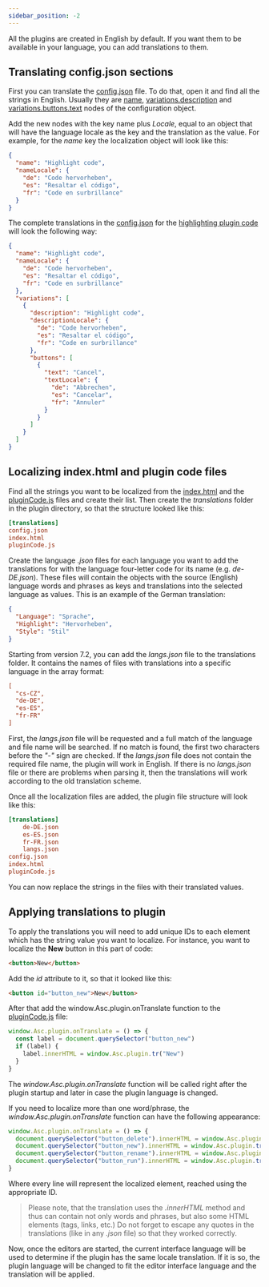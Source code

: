 ```yaml
---
sidebar_position: -2
---
```


All the plugins are created in English by default. If you want them to be available in your language, you can add translations to them.

## Translating config.json sections

First you can translate the [config.json](./Manifest/Manifest.md) file. To do that, open it and find all the strings in English. Usually they are [name](./Manifest/Manifest.md#name), [variations.description](./Manifest/Manifest.md#variationsdescription) and [variations.buttons.text](./Manifest/Manifest.md#variationsbuttons) nodes of the configuration object.

Add the new nodes with the key name plus *Locale*, equal to an object that will have the language locale as the key and the translation as the value. For example, for the *name* key the localization object will look like this:

``` json
{
  "name": "Highlight code",
  "nameLocale": {
    "de": "Code hervorheben",
    "es": "Resaltar el código",
    "fr": "Code en surbrillance"
  }
}
```

The complete translations in the [config.json](./Manifest/Manifest.md) for the [highlighting plugin code](https://github.com/ONLYOFFICE/onlyoffice.github.io/tree/master/sdkjs-plugins/content/highlightcode) will look the following way:

``` json
{
  "name": "Highlight code",
  "nameLocale": {
    "de": "Code hervorheben",
    "es": "Resaltar el código",
    "fr": "Code en surbrillance"
  },
  "variations": [
    {
      "description": "Highlight code",
      "descriptionLocale": {
        "de": "Code hervorheben",
        "es": "Resaltar el código",
        "fr": "Code en surbrillance"
      },
      "buttons": [
        {
          "text": "Cancel",
          "textLocale": {
            "de": "Abbrechen",
            "es": "Cancelar",
            "fr": "Annuler"
          }
        }
      ]
    }
  ]
}
```

## Localizing index.html and plugin code files

Find all the strings you want to be localized from the [index.html](./Entry%20point.md) and the [pluginCode.js](../Interacting%20with%20editors/Overview/Overview.md) files and create their list. Then create the *translations* folder in the plugin directory, so that the structure looked like this:

``` ini
[translations]
config.json
index.html
pluginCode.js
```

Create the language *.json* files for each language you want to add the translations for with the language four-letter code for its name (e.g. *de-DE.json*). These files will contain the objects with the source (English) language words and phrases as keys and translations into the selected language as values. This is an example of the German translation:

``` json
{
  "Language": "Sprache",
  "Highlight": "Hervorheben",
  "Style": "Stil"
}
```

Starting from version 7.2, you can add the *langs.json* file to the translations folder. It contains the names of files with translations into a specific language in the array format:

``` ini
[
  "cs-CZ",
  "de-DE",
  "es-ES",
  "fr-FR"
]
```

First, the *langs.json* file will be requested and a full match of the language and file name will be searched. If no match is found, the first two characters before the *"-"* sign are checked. If the *langs.json* file does not contain the required file name, the plugin will work in English. If there is no *langs.json* file or there are problems when parsing it, then the translations will work according to the old translation scheme.

Once all the localization files are added, the plugin file structure will look like this:

``` ini
[translations]
    de-DE.json
    es-ES.json
    fr-FR.json
    langs.json
config.json
index.html
pluginCode.js
```

You can now replace the strings in the files with their translated values.

## Applying translations to plugin

To apply the translations you will need to add unique IDs to each element which has the string value you want to localize. For instance, you want to localize the **New** button in this part of code:

``` html
<button>New</button>
```

Add the *id* attribute to it, so that it looked like this:

``` html
<button id="button_new">New</button>
```

After that add the window.Asc.plugin.onTranslate function to the [pluginCode.js](../Interacting%20with%20editors/Overview/Overview.md) file:

``` ts
window.Asc.plugin.onTranslate = () => {
  const label = document.querySelector("button_new")
  if (label) {
    label.innerHTML = window.Asc.plugin.tr("New")
  }
}
```

The *window\.Asc.plugin.onTranslate* function will be called right after the plugin startup and later in case the plugin language is changed.

If you need to localize more than one word/phrase, the *window\.Asc.plugin.onTranslate* function can have the following appearance:

``` ts
window.Asc.plugin.onTranslate = () => {
  document.querySelector("button_delete").innerHTML = window.Asc.plugin.tr("Delete")
  document.querySelector("button_new").innerHTML = window.Asc.plugin.tr("New")
  document.querySelector("button_rename").innerHTML = window.Asc.plugin.tr("Rename")
  document.querySelector("button_run").innerHTML = window.Asc.plugin.tr("Run")
}
```

Where every line will represent the localized element, reached using the appropriate ID.

> Please note, that the translation uses the *.innerHTML* method and thus can contain not only words and phrases, but also some HTML elements (tags, links, etc.) Do not forget to escape any quotes in the translations (like in any *.json* file) so that they worked correctly.

Now, once the editors are started, the current interface language will be used to determine if the plugin has the same locale translation. If it is so, the plugin language will be changed to fit the editor interface language and the translation will be applied.

